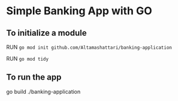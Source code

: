 # Simple Banking App with GO

## To initialize a module

RUN `go mod init github.com/Altamashattari/banking-application`

RUN `go mod tidy`

## To run the app

go build
./banking-application
